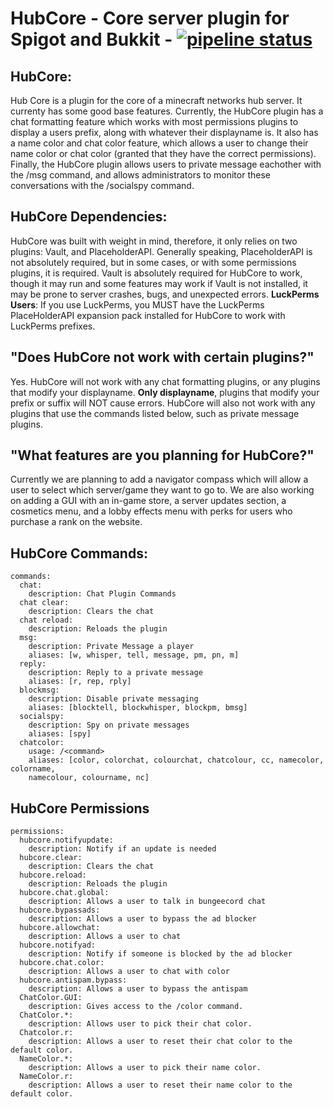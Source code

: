 # HubCore - Core server plugin for Spigot and Bukkit - [![pipeline status](https://gitlab.uniquedimensions.net/arcadelia/hubcore/badges/master/pipeline.svg)](https://gitlab.uniquedimensions.net/arcadelia/hubcore/-/commits/master)

## HubCore: 
Hub Core is a plugin for the core of a minecraft networks hub server. It
currenty has some good base features. Currently, the HubCore plugin has a chat
formatting feature which works with most permissions plugins to display a users
prefix, along with whatever their displayname is. It also has a name color and
chat color feature, which allows a user to change their name color or chat color
(granted that they have the correct permissions). Finally, the HubCore plugin
allows users to private message eachother with the /msg command, and allows 
administrators to monitor these conversations with the /socialspy command.

## HubCore Dependencies:
HubCore was built with weight in mind, therefore, it only relies on two plugins:
Vault, and PlaceholderAPI. Generally speaking, PlaceholderAPI is not absolutely
required, but in some cases, or with some permissions plugins, it is required.
Vault is absolutely required for HubCore to work, though it may run and some 
features may work if Vault is not installed, it may be prone to server crashes,
bugs, and unexpected errors.
**LuckPerms Users**:
If you use LuckPerms, you MUST have the LuckPerms PlaceHolderAPI expansion pack
installed for HubCore to work with LuckPerms prefixes.

## "Does HubCore not work with certain plugins?"
Yes. HubCore will not work with any chat formatting plugins, or any plugins that
modify your displayname. **Only displayname**, plugins that modify your prefix
or suffix will NOT cause errors. HubCore will also not work with any plugins 
that use the commands listed below, such as private message plugins.

## "What features are you planning for HubCore?"
Currently we are planning to add a navigator compass which will allow a user
to select which server/game they want to go to. We are also working on adding
a GUI with an in-game store, a server updates section, a cosmetics menu, and a
lobby effects menu with perks for users who purchase a rank on the website.

## HubCore Commands:
```
commands:
  chat:
    description: Chat Plugin Commands
  chat clear:
    description: Clears the chat
  chat reload:
    description: Reloads the plugin
  msg:
    description: Private Message a player
    aliases: [w, whisper, tell, message, pm, pn, m]
  reply:
    description: Reply to a private message
    aliases: [r, rep, rply]
  blockmsg:
    description: Disable private messaging
    aliases: [blocktell, blockwhisper, blockpm, bmsg]
  socialspy:
    description: Spy on private messages
    aliases: [spy]
  chatcolor:
    usage: /<command>
    aliases: [color, colorchat, colourchat, chatcolour, cc, namecolor, colorname,
    namecolour, colourname, nc]
```

## HubCore Permissions
```
permissions:
  hubcore.notifyupdate:
    description: Notify if an update is needed
  hubcore.clear:
    description: Clears the chat
  hubcore.reload:
    description: Reloads the plugin
  hubcore.chat.global:
    description: Allows a user to talk in bungeecord chat
  hubcore.bypassads:
    description: Allows a user to bypass the ad blocker
  hubcore.allowchat:
    description: Allows a user to chat
  hubcore.notifyad:
    description: Notify if someone is blocked by the ad blocker
  hubcore.chat.color:
    description: Allows a user to chat with color
  hubcore.antispam.bypass:
    description: Allows a user to bypass the antispam
  ChatColor.GUI:
    description: Gives access to the /color command.
  ChatColor.*:
    description: Allows user to pick their chat color.
  Chatcolor.r:
    description: Allows a user to reset their chat color to the default color.
  NameColor.*:
    description: Allows a user to pick their name color.
  NameColor.r:
    description: Allows a user to reset their name color to the default color.
```
